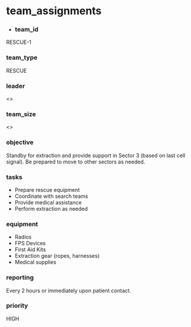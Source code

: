 # team_assignments
- ### team_id
RESCUE-1
### team_type
RESCUE
### leader
<>
### team_size
<>
### objective
Standby for extraction and provide support in Sector 3 (based on last cell signal). Be prepared to move to other sectors as needed.
### tasks
- Prepare rescue equipment
- Coordinate with search teams
- Provide medical assistance
- Perform extraction as needed
### equipment
- Radios
- FPS Devices
- First Aid Kits
- Extraction gear (ropes, harnesses)
- Medical supplies
### reporting
Every 2 hours or immediately upon patient contact.
### priority
HIGH
